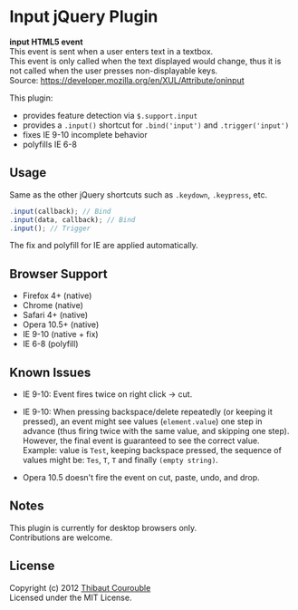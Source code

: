 # Input jQuery Plugin

**input HTML5 event**  
This event is sent when a user enters text in a textbox.  
This event is only called when the text displayed would change, thus it is
not called when the user presses non-displayable keys.  
Source: https://developer.mozilla.org/en/XUL/Attribute/oninput

This plugin:

* provides feature detection via `$.support.input`
* provides a `.input()` shortcut for `.bind('input')` and `.trigger('input')`
* fixes IE 9-10 incomplete behavior
* polyfills IE 6-8

## Usage

Same as the other jQuery shortcuts such as `.keydown`, `.keypress`, etc.

```javascript
.input(callback); // Bind
.input(data, callback); // Bind
.input(); // Trigger
```

The fix and polyfill for IE are applied automatically.

## Browser Support

* Firefox 4+ (native)
* Chrome (native)
* Safari 4+ (native)
* Opera 10.5+ (native)
* IE 9-10 (native + fix)
* IE 6-8 (polyfill)

## Known Issues

* IE 9-10: Event fires twice on right click -> cut.

* IE 9-10: When pressing backspace/delete repeatedly (or keeping it pressed),
  an event might see values (`element.value`) one step in advance (thus firing
  twice with the same value, and skipping one step).  
  However, the final event is guaranteed to see the correct value.  
  Example: value is `Test`, keeping backspace pressed, the sequence of values
  might be: `Tes`, `T`, `T` and finally `(empty string)`.

* Opera 10.5 doesn't fire the event on cut, paste, undo, and drop.

## Notes

This plugin is currently for desktop browsers only.  
Contributions are welcome.

## License

Copyright (c) 2012 [Thibaut Courouble](http://thibaut.me)  
Licensed under the MIT License.
